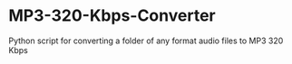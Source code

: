 # MP3-320-Kbps-Converter
Python script for converting a folder of any format audio files to MP3 320 Kbps
